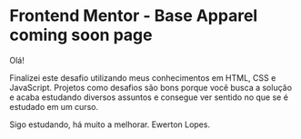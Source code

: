 # Frontend Mentor - Base Apparel coming soon page

Olá!

Finalizei este desafio utilizando meus conhecimentos em HTML, CSS e JavaScript.
Projetos como desafios são bons porque você busca a solução e acaba estudando diversos assuntos e consegue ver sentido no que se é estudado em um curso.

Sigo estudando, há muito a melhorar.
Ewerton Lopes.
